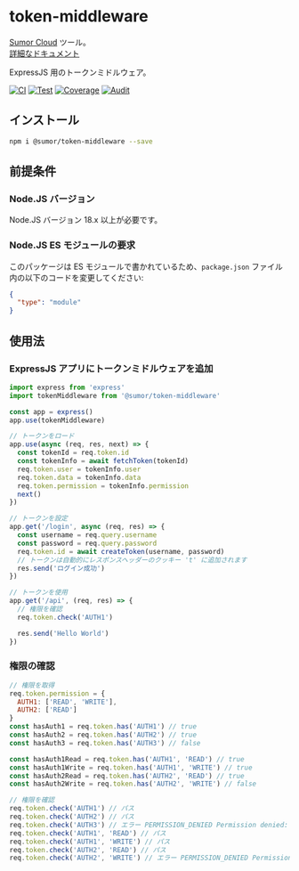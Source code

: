 # token-middleware

[Sumor Cloud](https://sumor.cloud) ツール。  
[詳細なドキュメント](https://sumor.cloud/token-middleware)

ExpressJS 用のトークンミドルウェア。

[![CI](https://github.com/sumor-cloud/token-middleware/actions/workflows/ci.yml/badge.svg)](https://github.com/sumor-cloud/token-middleware/actions/workflows/ci.yml)
[![Test](https://github.com/sumor-cloud/token-middleware/actions/workflows/ut.yml/badge.svg)](https://github.com/sumor-cloud/token-middleware/actions/workflows/ut.yml)
[![Coverage](https://github.com/sumor-cloud/token-middleware/actions/workflows/coverage.yml/badge.svg)](https://github.com/sumor-cloud/token-middleware/actions/workflows/coverage.yml)
[![Audit](https://github.com/sumor-cloud/token-middleware/actions/workflows/audit.yml/badge.svg)](https://github.com/sumor-cloud/token-middleware/actions/workflows/audit.yml)

## インストール

```bash
npm i @sumor/token-middleware --save
```

## 前提条件

### Node.JS バージョン

Node.JS バージョン 18.x 以上が必要です。

### Node.JS ES モジュールの要求

このパッケージは ES モジュールで書かれているため、`package.json` ファイル内の以下のコードを変更してください:

```json
{
  "type": "module"
}
```

## 使用法

### ExpressJS アプリにトークンミドルウェアを追加

```javascript
import express from 'express'
import tokenMiddleware from '@sumor/token-middleware'

const app = express()
app.use(tokenMiddleware)

// トークンをロード
app.use(async (req, res, next) => {
  const tokenId = req.token.id
  const tokenInfo = await fetchToken(tokenId)
  req.token.user = tokenInfo.user
  req.token.data = tokenInfo.data
  req.token.permission = tokenInfo.permission
  next()
})

// トークンを設定
app.get('/login', async (req, res) => {
  const username = req.query.username
  const password = req.query.password
  req.token.id = await createToken(username, password)
  // トークンは自動的にレスポンスヘッダーのクッキー 't' に追加されます
  res.send('ログイン成功')
})

// トークンを使用
app.get('/api', (req, res) => {
  // 権限を確認
  req.token.check('AUTH1')

  res.send('Hello World')
})
```

### 権限の確認

```javascript
// 権限を取得
req.token.permission = {
  AUTH1: ['READ', 'WRITE'],
  AUTH2: ['READ']
}
const hasAuth1 = req.token.has('AUTH1') // true
const hasAuth2 = req.token.has('AUTH2') // true
const hasAuth3 = req.token.has('AUTH3') // false

const hasAuth1Read = req.token.has('AUTH1', 'READ') // true
const hasAuth1Write = req.token.has('AUTH1', 'WRITE') // true
const hasAuth2Read = req.token.has('AUTH2', 'READ') // true
const hasAuth2Write = req.token.has('AUTH2', 'WRITE') // false

// 権限を確認
req.token.check('AUTH1') // パス
req.token.check('AUTH2') // パス
req.token.check('AUTH3') // エラー PERMISSION_DENIED Permission denied: AUTH3
req.token.check('AUTH1', 'READ') // パス
req.token.check('AUTH1', 'WRITE') // パス
req.token.check('AUTH2', 'READ') // パス
req.token.check('AUTH2', 'WRITE') // エラー PERMISSION_DENIED Permission denied: AUTH2=WRITE
```
